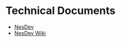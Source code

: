 # Technical Documents #

  * [NesDev](http://nesdev.parodius.com/)
  * [NesDev Wiki](http://wiki.nesdev.com/w/index.php/Nesdev_Wiki)